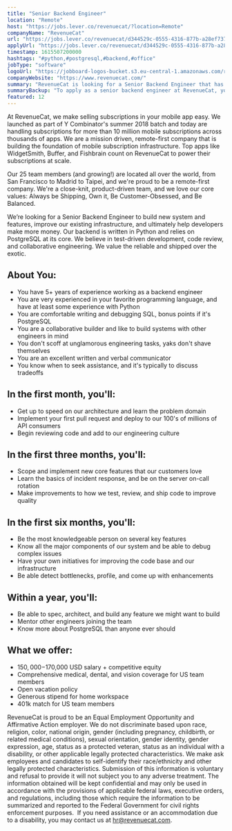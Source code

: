 ```yaml
---
title: "Senior Backend Engineer"
location: "Remote"
host: "https://jobs.lever.co/revenuecat/?location=Remote"
companyName: "RevenueCat"
url: "https://jobs.lever.co/revenuecat/d344529c-0555-4316-877b-a28ef737ce3a"
applyUrl: "https://jobs.lever.co/revenuecat/d344529c-0555-4316-877b-a28ef737ce3a/apply"
timestamp: 1615507200000
hashtags: "#python,#postgresql,#backend,#office"
jobType: "software"
logoUrl: "https://jobboard-logos-bucket.s3.eu-central-1.amazonaws.com/revenuecat"
companyWebsite: "https://www.revenuecat.com/"
summary: "RevenueCat is looking for a Senior Backend Engineer that has 5+ years of experience working as a backend engineer."
summaryBackup: "To apply as a senior backend engineer at RevenueCat, you preferably need to have some knowledge of: #python, #postgresql, #office."
featured: 12
---
```


At RevenueCat, we make selling subscriptions in your mobile app easy. We launched as part of Y Combinator's summer 2018 batch and today are handling subscriptions for more than 10 million mobile subscriptions across thousands of apps. We are a mission driven, remote-first company that is building the foundation of mobile subscription infrastructure. Top apps like WidgetSmith, Buffer, and Fishbrain count on RevenueCat to power their subscriptions at scale.

Our 25 team members (and growing!) are located all over the world, from San Francisco to Madrid to Taipei, and we're proud to be a remote-first company. We're a close-knit, product-driven team, and we love our core values: Always be Shipping, Own it, Be Customer-Obsessed, and Be Balanced.

We’re looking for a Senior Backend Engineer to build new system and features, improve our existing infrastructure, and ultimately help developers make more money. Our backend is written in Python and relies on PostgreSQL at its core. We believe in test-driven development, code review, and collaborative engineering. We value the reliable and shipped over the exotic.

## About You:

*   You have 5+ years of experience working as a backend engineer
*   You are very experienced in your favorite programming language, and have at least some experience with Python
*   You are comfortable writing and debugging SQL, bonus points if it's PostgreSQL
*   You are a collaborative builder and like to build systems with other engineers in mind
*   You don't scoff at unglamorous engineering tasks, yaks don't shave themselves
*   You are an excellent written and verbal communicator
*   You know when to seek assistance, and it's typically to discuss tradeoffs

## In the first month, you'll:

*   Get up to speed on our architecture and learn the problem domain
*   Implement your first pull request and deploy to our 100's of millions of API consumers
*   Begin reviewing code and add to our engineering culture

## In the first three months, you'll:

*   Scope and implement new core features that our customers love
*   Learn the basics of incident response, and be on the server on-call rotation
*   Make improvements to how we test, review, and ship code to improve quality

## In the first six months, you'll:

*   Be the most knowledgeable person on several key features
*   Know all the major components of our system and be able to debug complex issues
*   Have your own initiatives for improving the code base and our infrastructure
*   Be able detect bottlenecks, profile, and come up with enhancements

## Within a year, you'll:

*   Be able to spec, architect, and build any feature we might want to build
*   Mentor other engineers joining the team
*   Know more about PostgreSQL than anyone ever should

## What we offer:

*   $150,000-$170,000 USD salary + competitive equity
*   Comprehensive medical, dental, and vision coverage for US team members
*   Open vacation policy
*   Generous stipend for home workspace
*   401k match for US team members

RevenueCat is proud to be an Equal Employment Opportunity and Affirmative Action employer. We do not discriminate based upon race, religion, color, national origin, gender (including pregnancy, childbirth, or related medical conditions), sexual orientation, gender identity, gender expression, age, status as a protected veteran, status as an individual with a disability, or other applicable legally protected characteristics. We make ask employees and candidates to self-identify their race/ethnicity and other legally protected characteristics. Submission of this information is voluntary and refusal to provide it will not subject you to any adverse treatment. The information obtained will be kept confidential and may only be used in accordance with the provisions of applicable federal laws, executive orders, and regulations, including those which require the information to be summarized and reported to the Federal Government for civil rights enforcement purposes.  If you need assistance or an accommodation due to a disability, you may contact us at hr@revenuecat.com.
